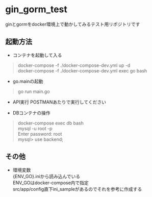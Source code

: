 
# gin_gorm_test  

ginとgormをdocker環境上で動かしてみるテスト用リポジトリです  

## 起動方法  

* コンテナを起動して入る  

> docker-compose -f ./docker-compose-dev.yml up -d  
> docker-compose -f ./docker-compose-dev.yml exec go bash  

* go.mainの起動  

> go run main.go  

* API実行
POSTMANあたりで実行してください

* DBコンテナの操作  

> docker-compose exec db bash  
> mysql -u root -p  
> Enter password: root  
> mysql> use backend;

## その他  

* 環境変数  
{ENV_GO}.iniから読み込んでいる  
ENV_GOはdocker-compose内で指定  
src/app/config直下ini_sampleがあるのでそれを参考に作成する  
